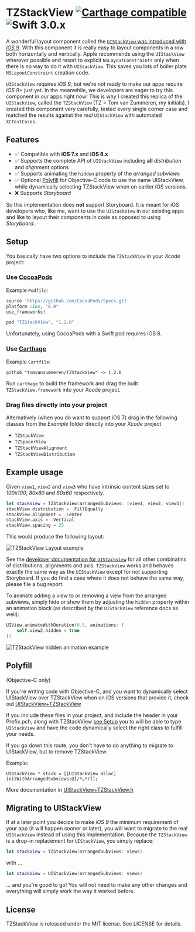 # TZStackView [![Carthage compatible](https://img.shields.io/badge/Carthage-compatible-4BC51D.svg?style=flat)](https://github.com/Carthage/Carthage) ![Swift 3.0.x](https://img.shields.io/badge/Swift-3.0.x-orange.svg)
A wonderful layout component called the [`UIStackView` was introduced with *iOS 9*](https://developer.apple.com/library/prerelease/ios/documentation/UIKit/Reference/UIStackView_Class_Reference/). With this component it is really easy to layout components in a row both horizontally and vertically. Apple recommends using the `UIStackView` wherever possible and resort to explicit `NSLayoutConstraints` only when there is no way to do it with `UIStackView`. This saves you lots of boiler plate `NSLayoutConstraint` creation code.

`UIStackView` requires *iOS 9*, but we're not ready to make our apps require *iOS 9+* just yet. In the meanwhile, we developers are eager to try this component in our apps right now! This is why I created this replica of the `UIStackView`, called the `TZStackView` (TZ = Tom van Zummeren, my initials). I created this component very carefully, tested every single corner case and matched the results against the *real* `UIStackView` with automated `XCTestCases`.

## Features
- ✅ Compatible with **iOS 7.x** and **iOS 8.x**
- ✅ Supports the complete API of `UIStackView` including **all** *distribution* and *alignment* options
- ✅ Supports animating the `hidden` property of the *arranged subviews*
- ✅ Optional [Polyfill](#polyfill) for Objective-C code to use the name UIStackView, while dynamically selecting TZStackView when on earlier iOS versions.
- ❌ Supports *Storyboard*

So this implementation does **not** support Storyboard. It is meant for iOS developers who, like me, want to use the `UIStackView` in our existing apps and like to layout their components in code as opposed to using *Storyboard*.

## Setup
You basically have two options to include the `TZStackView` in your *Xcode* project:

### Use [CocoaPods](http://cocoapods.org/)
Example `Podfile`:
```ruby
source 'https://github.com/CocoaPods/Specs.git'
platform :ios, "8.0"
use_frameworks!

pod "TZStackView", "1.2.0"
```
Unfortunately, using CocoaPods with a Swift pod requires iOS 8.

### Use [Carthage](https://github.com/Carthage/Carthage)

Example `Cartfile`:
```
github "tomvanzummeren/TZStackView" ~> 1.2.0
```

Run `carthage` to build the framework and drag the built `TZStackView.framework` into your Xcode project.

### Drag files directly into your project
Alternatively (when you do want to support iOS 7) drag in the following classes from the *Example* folder directly into your *Xcode* project
  * `TZStackView`
  * `TZSpacerView`
  * `TZStackViewAlignment`
  * `TZStackViewDistribution`

## Example usage
Given `view1`, `view2` and `view3` who have intrinsic content sizes set to *100x100*, *80x80* and *60x60* respectively.

```swift
let stackView = TZStackView(arrangedSubviews: [view1, view2, view3])
stackView.distribution = .FillEqually
stackView.alignment = .Center
stackView.axis = .Vertical
stackView.spacing = 25
```

This would produce the following layout:

![TZStackView Layout example](/assets/layout-example.png)

See the [developer documentation for `UIStackView`](https://developer.apple.com/library/prerelease/ios/documentation/UIKit/Reference/UIStackView_Class_Reference/) for all other combinatins of distributions, alignments and axis. `TZStackView` works and behaves exactly the same way as the `UIStackView` except for not supporting Storyboard. If you do find a case where it does not behave the same way, please file a bug report.

To animate adding a view to or removing a view from the arranged subviews, simply hide or show them by adjusting the `hidden` property within an animation block (as described by the `UIStackView` reference docs as well):

```swift
UIView.animateWithDuration(0.5, animations: {
	self.view2.hidden = true
})
```
![TZStackView hidden animation example](/assets/TZStackView-hide-animation.gif)

## Polyfill
(Objective-C only)

If you're writing code with Objective-C, and you want to dynamically select UIStackView over TZStackView when on iOS versions that provide it, check out [UIStackView+TZStackView](./Polyfill/)

If you include these files in your project, and include the header in your Prefix.pch, along with TZStackView [see Setup](#setup) you to will be able to type `UIStackView` and have the code dynamically select the right class to fulfill your needs.

If you go down this route, you don't have to do anything to migrate to UIStackView, but to remove TZStackView.

Example:
```objc
UIStackView * stack = [[UIStackView alloc] initWithArrangedSubviews:@[/*…*/]];
````

More documentation in [UIStackView+TZStackView.h](./Polyfill/TZStackView.h)

## Migrating to UIStackView
If at a later point you decide to make *iOS 9* the minimum requirement of your app (it will happen sooner or later), you will want to migrate to the real `UIStackView` instead of using this implementation. Because the `TZStackView` is a drop-in replacement for `UIStackView`, you simply replace:

```swift
let stackView = TZStackView(arrangedSubviews: views)
```

with ...

```swift
let stackView = UIStackView(arrangedSubviews: views)
```

... and you're good to go! You will not need to make any other changes and everything will simply work the way it worked before.

## License
TZStackView is released under the MIT license. See LICENSE for details.
